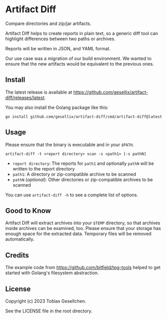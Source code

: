 # Artifact Diff

Compare directories and zip/jar artifacts.

Artifact Diff helps to create reports in plain text, so a generic diff tool can highlight
differences between two paths or archives.

Reports will be written in JSON, and YAML format.

Our use case was a migration of our build environment. We wanted to ensure that the new
artifacts would be equivalent to the previous ones.

## Install

The latest release is available at https://github.com/gesellix/artifact-diff/releases/latest.

You may also install the Golang package like this:

```shell
go install github.com/gesellix/artifact-diff/cmd/artifact-diff@latest
```

## Usage

Please ensure that the binary is executable and in your `$PATH`.

```shell
artifact-diff -t <report directory> scan -s <path1> [-s pathN]
```

- `report directory`: The reports for `path1` and optionally `pathN` will be written to the report directory
- `path1`: A directory or zip-compatible archive to be scanned
- `pathN` (_optional_): Other directories or zip-compatible archives to be scanned

You can use `artifact-diff -h` to see a complete list of options.

## Good to Know

Artifact Diff will extract archives into your `$TEMP` directory, so that archives inside archives
can be examined, too. Please ensure that your storage has enough space for the extracted data.
Temporary files will be removed automatically.

## Credits

The example code from https://github.com/bitfield/tpg-tools helped to get started with Golang's filesystem abstraction.

## License

Copyright (c) 2023 Tobias Gesellchen.

See the LICENSE file in the root directory.

